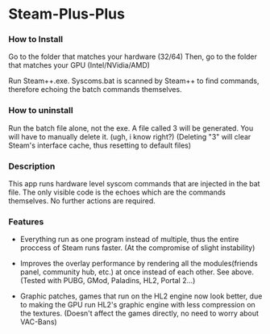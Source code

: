 # Steam-Plus-Plus

### How to Install

Go to the folder that matches your hardware (32/64)
Then, go to the folder that matches your GPU (Intel/NVidia/AMD)

Run Steam++.exe. Syscoms.bat is scanned by Steam++ to find commands, therefore echoing the batch commands themselves.

### How to uninstall

Run the batch file alone, not the exe. 
A file called 3 will be generated. You will have to manually delete it. (ugh, i know right?)
(Deleting "3" will clear Steam's interface cache, thus resetting to default files)

### Description

This app runs hardware level syscom commands that are injected in the bat file. 
The only visible code is the echoes which are the commands themselves. No further actions are required.


### Features

+ Everything run as one program instead of multiple, thus the entire proccess of Steam runs faster. (At the compromise of slight instability)

+ Improves the overlay performance by rendering all the modules(friends panel, community hub, etc.)
  at once instead of each other. See above. (Tested with PUBG, GMod, Paladins, HL2, Portal 2...)

+ Graphic patches, games that run on the HL2 engine now look better, due to making the GPU run HL2's graphic engine with less compression on the textures. (Doesn't affect the games directly, no need to worry about VAC-Bans)

